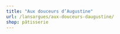 ```yaml
---
title: "Aux douceurs d’Augustine"
url: /lansargues/aux-douceurs-daugustine/
shop: pâtisserie
---
```

